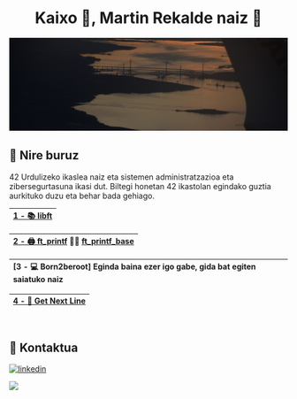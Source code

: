<h1 align="center">Kaixo 👋, Martin Rekalde naiz 🦆</h1>

![Logo](https://github.com/MartinRekalde/MartinRekalde/blob/main/DSC_0340Recortado.JPG)

## 🚀 Nire buruz
42 Urdulizeko ikaslea naiz eta sistemen administratzazioa eta zibersegurtasuna ikasi dut.
Biltegi honetan 42 ikastolan egindako guztia aurkituko duzu eta behar bada gehiago.
<br>

| [1 - 📚 libft](https://github.com/MartinRekalde/Libft) |
|:--|

| [2 - 🖨 ft_printf](https://github.com/MartinRekalde/ft_printf) 🚧🚧 [ft_printf_base](https://github.com/MartinRekalde/ft_printf_base) |
|:--|

| [3 - 💻 Born2beroot] Eginda baina ezer igo gabe, gida bat egiten saiatuko naiz |
|:--|

| [4 - 📄 Get Next Line](https://github.com/MartinRekalde/Get-Next-Line) |
|:--|
<br>

## 🔗 Kontaktua
[![linkedin](https://img.shields.io/badge/linkedin-0A66C2?style=for-the-badge&logo=linkedin&logoColor=white)](https://www.linkedin.com/in/martin-rekalde/)

![](https://github-readme-stats.vercel.app/api/top-langs/?username=MartinRekalde&theme=dark&hide_border=false&include_all_commits=false&count_private=false&layout=compact)
